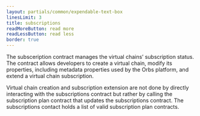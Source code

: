 ```yaml
---
layout: partials/common/expendable-text-box
linesLimit: 3
title: subscriptions
readMoreButton: read more
readLessButton: read less
border: true
---
```


The subsceription contract manages the virtual chains’ subscription status. The contract allows developers to create a virtual chain, modify its properties, including metadata properties used by the Orbs platform, and extend a virtual chain subscription.

Virtual chain creation and subscription extension are not done by directly interacting with the subscriptions contract but rather by calling the subscription plan contract that updates the subscriptions contract. The subscriptions contact holds a list of valid subscription plan contracts.
